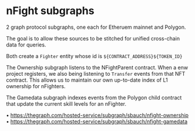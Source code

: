 # nFight subgraphs

2 graph protocol subgraphs, one each for Etheruem mainnet and Polygon.

The goal is to allow these sources to be stitched for unified cross-chain data for queries.

Both create a `Fighter` entity whose id is `${CONTRACT_ADDRESS}${TOKEN_ID}`

The Ownership subgraph listens to the NFightParent contract. When a enw project registers, we also being listening to `Transfer` events from that NFT contract. This allows us to maintain our own up-to-date index of L1 ownership for nFighters.

The Gamedata subgraph indexes events from the Polygon child contract that update the current skill levels for an nFighter.

• https://thegraph.com/hosted-service/subgraph/sbauch/nfight-ownership
• https://thegraph.com/hosted-service/subgraph/sbauch/nfight-gamedata